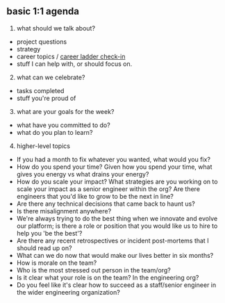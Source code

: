 ## basic 1:1 agenda

1. what should we talk about? 
* project questions
* strategy
* career topics / [career ladder check-in](https://github.com/github/engineering/blob/main/levels/ic.md)
* stuff I can help with, or should focus on. 

2. what can we celebrate?
* tasks completed
* stuff you're proud of 

3. what are your goals for the week? 
* what have you committed to do? 
* what do you plan to learn? 

4. higher-level topics

* If you had a month to fix whatever you wanted, what would you fix? 
* How do you spend your time? Given how you spend your time, what gives you energy vs what drains your energy?
* How do you scale your impact? What strategies are you working on to scale your impact as a senior engineer within the org? 
  Are there engineers that you'd like to grow to be the next in line?
* Are there any technical decisions that came back to haunt us?
* Is there misalignment anywhere? 
* We're always trying to do the best thing when we innovate and evolve our platform; 
  is there a role or position that you would like us to hire to help you 'be the best'?
* Are there any recent retrospectives or incident post-mortems that I should read up on?
* What can we do now that would make our lives better in six months?
* How is morale on the team?
* Who is the most stressed out person in the team/org? 
* Is it clear what your role is on the team? In the engineering org? 
* Do you feel like it's clear how to succeed as a staff/senior engineer in the wider engineering organization? 
